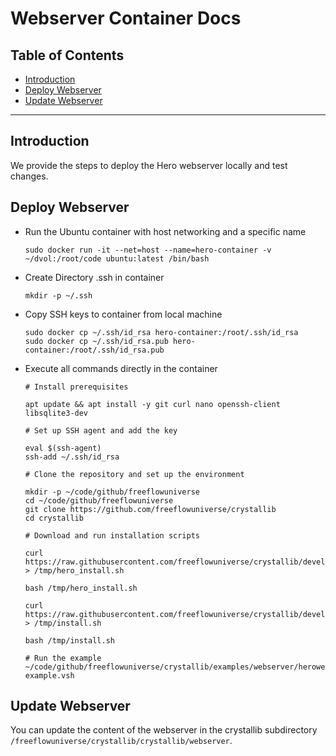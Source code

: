 <h1> Webserver Container Docs </h1>

<h2>Table of Contents</h2>

- [Introduction](#introduction)
- [Deploy Webserver](#deploy-webserver)
- [Update Webserver](#update-webserver)

---

## Introduction

We provide the steps to deploy the Hero webserver locally and test changes.

## Deploy Webserver

- Run the Ubuntu container with host networking and a specific name
    ```
    sudo docker run -it --net=host --name=hero-container -v ~/dvol:/root/code ubuntu:latest /bin/bash
    ```
- Create Directory .ssh in container
    ```
    mkdir -p ~/.ssh
    ```

- Copy SSH keys to container from local machine
    ```
    sudo docker cp ~/.ssh/id_rsa hero-container:/root/.ssh/id_rsa
    sudo docker cp ~/.ssh/id_rsa.pub hero-container:/root/.ssh/id_rsa.pub
    ```

- Execute all commands directly in the container

    ```
    # Install prerequisites

    apt update && apt install -y git curl nano openssh-client libsqlite3-dev

    # Set up SSH agent and add the key

    eval $(ssh-agent)
    ssh-add ~/.ssh/id_rsa

    # Clone the repository and set up the environment

    mkdir -p ~/code/github/freeflowuniverse
    cd ~/code/github/freeflowuniverse
    git clone https://github.com/freeflowuniverse/crystallib
    cd crystallib

    # Download and run installation scripts

    curl https://raw.githubusercontent.com/freeflowuniverse/crystallib/development/scripts/install_hero.sh > /tmp/hero_install.sh

    bash /tmp/hero_install.sh

    curl https://raw.githubusercontent.com/freeflowuniverse/crystallib/development/scripts/installer.sh > /tmp/install.sh

    bash /tmp/install.sh

    # Run the example
    ~/code/github/freeflowuniverse/crystallib/examples/webserver/herowebexample/heroweb-example.vsh
    ```

## Update Webserver

You can update the content of the webserver in the crystallib subdirectory `/freeflowuniverse/crystallib/crystallib/webserver`.